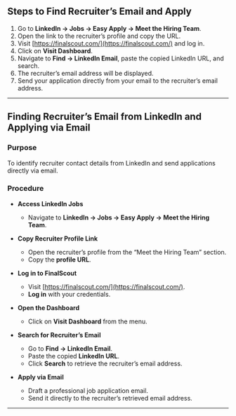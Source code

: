 ## Steps to Find Recruiter’s Email and Apply

1. Go to **LinkedIn → Jobs → Easy Apply → Meet the Hiring Team**.
2. Open the link to the recruiter’s profile and copy the URL.
3. Visit [https://finalscout.com/](https://finalscout.com/) and log in.
4. Click on **Visit Dashboard**.
5. Navigate to **Find → LinkedIn Email**, paste the copied LinkedIn URL, and search.
6. The recruiter’s email address will be displayed.
7. Send your application directly from your email to the recruiter’s email address.

---

## **Finding Recruiter’s Email from LinkedIn and Applying via Email**

### **Purpose**

To identify recruiter contact details from LinkedIn and send applications directly via email.

### **Procedure**

* **Access LinkedIn Jobs**

  * Navigate to **LinkedIn → Jobs → Easy Apply → Meet the Hiring Team**.

* **Copy Recruiter Profile Link**

  * Open the recruiter’s profile from the “Meet the Hiring Team” section.
  * Copy the **profile URL**.

* **Log in to FinalScout**

  * Visit [https://finalscout.com/](https://finalscout.com/).
  * **Log in** with your credentials.

* **Open the Dashboard**

  * Click on **Visit Dashboard** from the menu.

* **Search for Recruiter’s Email**

  * Go to **Find → LinkedIn Email**.
  * Paste the copied **LinkedIn URL**.
  * Click **Search** to retrieve the recruiter’s email address.

* **Apply via Email**

  * Draft a professional job application email.
  * Send it directly to the recruiter’s retrieved email address.

---
